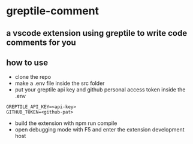# greptile-comment
## a vscode extension using greptile to write code comments for you
## how to use
- clone the repo
- make a .env file inside the src folder
- put your greptile api key and github personal access token inside the .env
```
GREPTILE_API_KEY=<api-key>
GITHUB_TOKEN=<github-pat>
```
- build the extension with npm run compile
- open debugging mode with F5 and enter the extension development host
